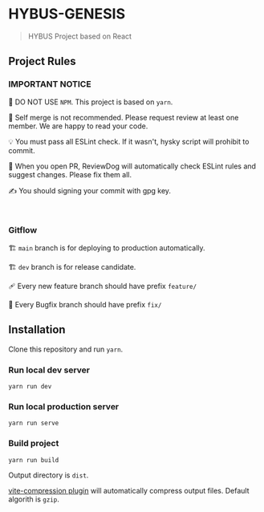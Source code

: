# HYBUS-GENESIS

> HYBUS Project based on React

## Project Rules

### **IMPORTANT NOTICE**

🚫 DO NOT USE `NPM`. This project is based on `yarn`.

🙏 Self merge is not recommended. Please request review at least one member. We are happy to read your code.

💡 You must pass all ESLint check. If it wasn't, hysky script will prohibit to commit.

🚀 When you open PR, ReviewDog will automatically check ESLint rules and suggest changes. Please fix them all.

✍️ You should signing your commit with gpg key.

<br />

### Gitflow
🏗️ `main` branch is for deploying to production automatically.

🏗️ `dev` branch is for release candidate.

🩹 Every new feature branch should have prefix `feature/`

🎉 Every Bugfix branch should have prefix `fix/`





## Installation

Clone this repository and run `yarn`.

### Run local dev server

`yarn run dev`


### Run local production server

`yarn run serve`


### Build project

`yarn run build`

Output directory is `dist`.

[vite-compression plugin](https://www.npmjs.com/package/vite-plugin-compression) will automatically compress output files. Default algorith is `gzip`.


